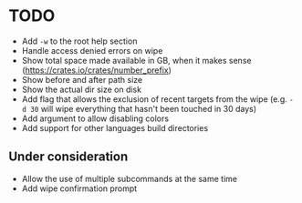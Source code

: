 # TODO
- Add `-w` to the root help section
- Handle access denied errors on wipe
- Show total space made available in GB, when it makes sense (https://crates.io/crates/number_prefix)
- Show before and after path size
- Show the actual dir size on disk
- Add flag that allows the exclusion of recent targets from the wipe (e.g. `-d 30` will wipe everything that hasn't been touched in 30 days)
- Add argument to allow disabling colors
- Add support for other languages build directories

## Under consideration
- Allow the use of multiple subcommands at the same time
- Add wipe confirmation prompt
